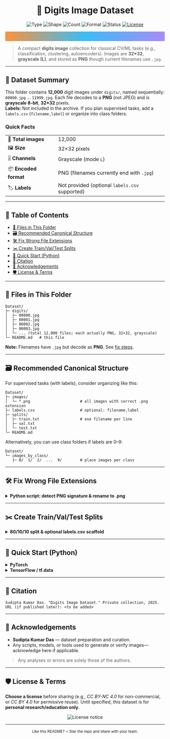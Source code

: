 <h1 align="center">🔢 Digits Image Dataset</h1>

<p align="center">
  <img alt="Type" src="https://img.shields.io/badge/Type-Grayscale%20Images-8B5CF6">
  <img alt="Shape" src="https://img.shields.io/badge/Shape-32×32-10B981">
  <img alt="Count" src="https://img.shields.io/badge/Images-12,000-22C55E">
  <img alt="Format" src="https://img.shields.io/badge/Format-PNG%20(%2Ejpg%20names)-F59E0B">
  <img alt="Status" src="https://img.shields.io/badge/Status-Private%20(Local)-6366F1">
  <a href="#license-terms">
    <img alt="License" src="https://img.shields.io/badge/License-owner%20to%20specify-0EA5E9">
  </a>
</p>

<!-- Decorative gradient divider (inline SVG works on GitHub) -->
<p align="center">
  <svg width="100%" height="6" viewBox="0 0 100 6" preserveAspectRatio="none">
    <defs>
      <linearGradient id="g1" x1="0" x2="1" y1="0" y2="0">
        <stop offset="0%" stop-color="#FB923C"/>
        <stop offset="50%" stop-color="#38BDF8"/>
        <stop offset="100%" stop-color="#A78BFA"/>
      </linearGradient>
    </defs>
    <rect x="0" y="0" width="100" height="6" fill="url(#g1)"/>
  </svg>
</p>

<blockquote>
  A compact <b>digits image</b> collection for classical CV/ML tasks (e.g., classification, clustering, autoencoders).
  Images are <b>32×32</b>, <b>grayscale (L)</b>, and stored as <b>PNG</b> though current filenames use <code>.jpg</code>.
</blockquote>

<hr>

<h2 id="dataset-summary">📌 Dataset Summary</h2>

<p>
  This folder contains <b>12,000</b> digit images under <code>digits/</code>, named sequentially:
  <code>00000.jpg</code> … <code>11999.jpg</code>. Each file decodes to a <b>PNG</b> (not JPEG) and is <b>grayscale 8-bit</b>, <b>32×32</b> pixels.
  <br>
  <b>Labels:</b> Not included in the archive. If you plan supervised tasks, add a <code>labels.csv</code> (<code>filename,label</code>) or organize into class folders.
</p>

<h3>Quick Facts</h3>
<table>
  <tr><td>🧾 <b>Total images</b></td><td>12,000</td></tr>
  <tr><td>🖼️ <b>Size</b></td><td>32×32 pixels</td></tr>
  <tr><td>🎚️ <b>Channels</b></td><td>Grayscale (mode <code>L</code>)</td></tr>
  <tr><td>📦 <b>Encoded format</b></td><td>PNG (filenames currently end with <code>.jpg</code>)</td></tr>
  <tr><td>🏷️ <b>Labels</b></td><td>Not provided (optional <code>labels.csv</code> supported)</td></tr>
</table>

<hr>

<h2>🔗 Table of Contents</h2>
<ul>
  <li><a href="#files">📂 Files in This Folder</a></li>
  <li><a href="#canonical-structure">🗃️ Recommended Canonical Structure</a></li>
  <li><a href="#fix-extensions">🛠️ Fix Wrong File Extensions</a></li>
  <li><a href="#splits">✂️ Create Train/Val/Test Splits</a></li>
  <li><a href="#quick-start">🔎 Quick Start (Python)</a></li>
  <li><a href="#citation">📑 Citation</a></li>
  <li><a href="#acknowledgements">🙏 Acknowledgements</a></li>
  <li><a href="#license-terms">🛡️ License &amp; Terms</a></li>
</ul>

<hr>

<h2 id="files">📂 Files in This Folder</h2>

<pre><code>Dataset/
├─ digits/
│  ├─ 00000.jpg
│  ├─ 00001.jpg
│  ├─ 00002.jpg
│  ├─ 00003.jpg
│  └─ ... (total 12,000 files; each actually PNG, 32×32, grayscale)
└─ README.md   # this file
</code></pre>

<p><b>Note:</b> Filenames have <code>.jpg</code> but decode as <b>PNG</b>. See <a href="#fix-extensions">fix steps</a>.</p>

<hr>

<h2 id="canonical-structure">🗃️ Recommended Canonical Structure</h2>

<p>For supervised tasks (with labels), consider organizing like this:</p>

<pre><code>Dataset/
├─ images/
│  └─ *.png                      # all images with correct .png extension
├─ labels.csv                    # optional: filename,label
├─ splits/
│  ├─ train.txt                  # one filename per line
│  ├─ val.txt
│  └─ test.txt
└─ README.md
</code></pre>

<p>Alternatively, you can use class folders if labels are 0–9:</p>

<pre><code>Dataset/
└─ images_by_class/
   ├─ 0/  1/  2/  ...  9/        # place images per class
</code></pre>

<hr>

<h2 id="fix-extensions">🛠️ Fix Wrong File Extensions</h2>

<details>
  <summary><b>Python script: detect PNG signature &amp; rename to .png</b></summary>

```python
from pathlib import Path
import shutil

root = Path("Dataset/digits")
out  = Path("Dataset/images")
out.mkdir(parents=True, exist_ok=True)

def is_png(p: Path) -> bool:
    with p.open("rb") as f:
        return f.read(8) == b"\\x89PNG\\r\\n\\x1a\\n"

for p in sorted(root.glob("*.jpg")):
    target = out / (p.stem + ".png")
    if is_png(p):
        shutil.copy2(p, target)   # or p.rename(target) if you want to move
    else:
        # fallback: copy as-is with original suffix
        shutil.copy2(p, out / p.name)
print("Done. Converted/copied -> Dataset/images/")
```
</details>

<hr>

<h2 id="splits">✂️ Create Train/Val/Test Splits</h2>

<details>
  <summary><b>80/10/10 split &amp; optional labels.csv scaffold</b></summary>

```python
import random
from pathlib import Path

imgs = sorted(Path("Dataset/images").glob("*.png"))
random.seed(42)
random.shuffle(imgs)

n = len(imgs)
train, val = int(0.8*n), int(0.9*n)

splits = {
    "train.txt": imgs[:train],
    "val.txt":   imgs[train:val],
    "test.txt":  imgs[val:]
}

Path("Dataset/splits").mkdir(parents=True, exist_ok=True)
for name, items in splits.items():
    with open(Path("Dataset/splits")/name, "w") as f:
        for p in items:
            f.write(p.name + "\\n")

# OPTIONAL: labels.csv template (fill labels later)
with open("Dataset/labels.csv", "w") as f:
    f.write("filename,label\\n")
    for p in imgs:
        f.write(f"{p.name},\\n")   # fill labels manually or via a script
print("Wrote splits and labels.csv template.")
```
</details>

<hr>

<h2 id="quick-start">🔎 Quick Start (Python)</h2>

<details>
  <summary><b>PyTorch</b></summary>

```python
from pathlib import Path
from PIL import Image
import torch
from torch.utils.data import Dataset, DataLoader

class DigitsDataset(Dataset):
    def __init__(self, img_dir="Dataset/images", split_file="Dataset/splits/train.txt", labels_csv=None, transform=None):
        self.root = Path(img_dir)
        self.transform = transform
        self.files = [line.strip() for line in open(split_file)]
        self.labels = None
        if labels_csv:
            import csv
            m = {}
            with open(labels_csv) as f:
                for row in csv.DictReader(f):
                    m[row["filename"]] = row["label"]
            self.labels = [int(m.get(fn)) if m.get(fn) not in (None, "") else None for fn in self.files]

    def __len__(self): return len(self.files)

    def __getitem__(self, idx):
        fp = self.root / self.files[idx]
        img = Image.open(fp).convert("L")  # grayscale
        if self.transform: img = self.transform(img)
        if self.labels is None or self.labels[idx] is None:
            return img
        return img, self.labels[idx]

ds = DigitsDataset()
loader = DataLoader(ds, batch_size=64, shuffle=True)
```
</details>

<details>
  <summary><b>TensorFlow / tf.data</b></summary>

```python
import tensorflow as tf
IMG_DIR = "Dataset/images"

def decode_png(path):
    img = tf.io.read_file(path)
    img = tf.io.decode_png(img, channels=1)      # grayscale
    img = tf.image.convert_image_dtype(img, tf.float32)
    return tf.image.resize(img, [32, 32])        # safety

paths = tf.data.Dataset.list_files(IMG_DIR + "/*.png", shuffle=True)
ds = paths.map(decode_png).batch(64).prefetch(tf.data.AUTOTUNE)
```
</details>

<hr>

<h2 id="citation">📑 Citation</h2>

<pre><code>Sudipta Kumar Das. "Digits Image Dataset." Private collection, 2025.
URL (if published later): &lt;to be added&gt;
</code></pre>

<hr>

<h2 id="acknowledgements">🙏 Acknowledgements</h2>

<ul>
  <li><b>Sudipta Kumar Das</b> — dataset preparation and curation.</li>
  <li>Any scripts, models, or tools used to generate or verify images—acknowledge here if applicable.</li>
</ul>

<blockquote>
  Any analyses or errors are solely those of the authors.
</blockquote>

<hr>

<h2 id="license-terms">🛡️ License &amp; Terms</h2>

<p>
  <b>Choose a license</b> before sharing (e.g., <i>CC BY-NC 4.0</i> for non-commercial, or <i>CC BY 4.0</i> for permissive reuse).
  Until specified, this dataset is for <b>personal research/education only</b>.
</p>

<p align="center">
  <img alt="License notice" src="https://img.shields.io/badge/Usage-Specify%20a%20clear%20license-EAB308">
</p>

<hr>

<p align="center">
  <sub>Like this README? ⭐ Star the repo and share with your team.</sub>
</p>
